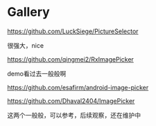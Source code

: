 # Gallery

https://github.com/LuckSiege/PictureSelector

很强大，nice

https://github.com/qingmei2/RxImagePicker

demo看过去一般般啊

https://github.com/esafirm/android-image-picker

https://github.com/Dhaval2404/ImagePicker

这两个一般般，可以参考，后续观察，还在维护中

